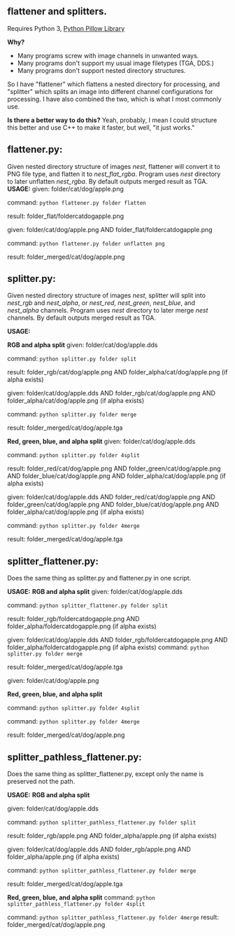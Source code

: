 ## flattener and splitters.

Requires Python 3, [Python Pillow Library](https://pillow.readthedocs.io/en/stable/installation.html)

**Why?**

 - Many programs screw with image channels in unwanted ways.
 - Many programs don't support my usual image filetypes (TGA, DDS.) 
 - Many programs don't support nested directory structures.

So I have "flattener" which flattens a nested directory for processing, and "splitter" which splits an image into different channel configurations for processing. I have also combined the two, which is what I most commonly use.

**Is there a better way to do this?**
Yeah, probably, I mean I could structure this better and use C++ to make it faster, but well, "it just works."

## flattener.py:

Given nested directory structure of images *nest*, flattener will convert it to PNG file type, and flatten it to *nest_flat_rgba*. Program uses *nest* directory to later unflatten *nest_rgba*. By default outputs merged result as TGA.
**USAGE:** 
given: folder/cat/dog/apple.png

command: `python flattener.py folder flatten`

result: folder_flat/foldercatdogapple.png

given: folder/cat/dog/apple.png AND folder_flat/foldercatdogapple.png

command: `python flattener.py folder unflatten png`

result: folder_merged/cat/dog/apple.png

## splitter.py:

Given nested directory structure of images *nest*, splitter will split into *nest_rgb* and *nest_alpha*, or *nest_red*, *nest_green*, *nest_blue*, and *nest_alpha* channels. Program uses *nest* directory to later merge *nest* channels. By default outputs merged result as TGA.

**USAGE:**

**RGB and alpha split**
given: folder/cat/dog/apple.dds

command: `python splitter.py folder split`

result: folder_rgb/cat/dog/apple.png AND folder_alpha/cat/dog/apple.png (if alpha exists)

given: folder/cat/dog/apple.dds AND folder_rgb/cat/dog/apple.png AND folder_alpha/cat/dog/apple.png (if alpha exists)

command: `python splitter.py folder merge`

result: folder_merged/cat/dog/apple.tga

**Red, green, blue, and alpha split**
given: folder/cat/dog/apple.dds

command: `python splitter.py folder 4split`

result: folder_red/cat/dog/apple.png AND folder_green/cat/dog/apple.png AND folder_blue/cat/dog/apple.png AND folder_alpha/cat/dog/apple.png (if alpha exists)

given: folder/cat/dog/apple.dds AND folder_red/cat/dog/apple.png AND folder_green/cat/dog/apple.png AND folder_blue/cat/dog/apple.png AND folder_alpha/cat/dog/apple.png (if alpha exists)

command: `python splitter.py folder 4merge`

result: folder_merged/cat/dog/apple.tga

## splitter_flattener.py:

Does the same thing as splitter.py and flattener.py in one script.

**USAGE:**
**RGB and alpha split**
given: folder/cat/dog/apple.dds

command: `python splitter_flattener.py folder split`

result: folder_rgb/foldercatdogapple.png AND folder_alpha/foldercatdogapple.png (if alpha exists)

given: folder/cat/dog/apple.dds AND folder_rgb/foldercatdogapple.png AND folder_alpha/foldercatdogapple.png (if alpha exists)
command: `python splitter.py folder merge`

result: folder_merged/cat/dog/apple.tga

given: folder/cat/dog/apple.png

**Red, green, blue, and alpha split**

command: `python splitter.py folder 4split`

command: `python splitter.py folder 4merge`

result: folder_merged/cat/dog/apple.png

## splitter_pathless_flattener.py:

Does the same thing as splitter_flattener.py, except only the name is preserved not the path.

**USAGE:**
**RGB and alpha split**

given: folder/cat/dog/apple.dds

command: `python splitter_pathless_flattener.py folder split`

result: folder_rgb/apple.png AND folder_alpha/apple.png (if alpha exists)

given: folder/cat/dog/apple.dds AND folder_rgb/apple.png AND folder_alpha/apple.png (if alpha exists)

command: `python splitter_pathless_flattener.py folder merge`

result: folder_merged/cat/dog/apple.tga

**Red, green, blue, and alpha split**
command: `python splitter_pathless_flattener.py folder 4split`

command: `python splitter_pathless_flattener.py folder 4merge`
result: folder_merged/cat/dog/apple.png
